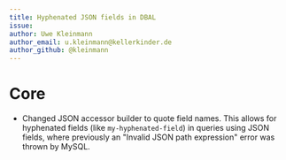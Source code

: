 ```yaml
---
title: Hyphenated JSON fields in DBAL
issue: 
author: Uwe Kleinmann
author_email: u.kleinmann@kellerkinder.de
author_github: @kleinmann
---
```

# Core
* Changed JSON accessor builder to quote field names. This allows for hyphenated fields (like `my-hyphenated-field`) in queries using JSON fields, where previously an "Invalid JSON path expression" error was thrown by MySQL.
